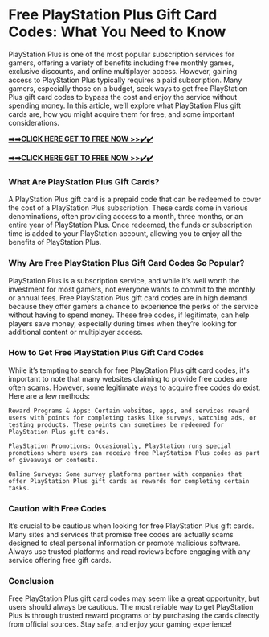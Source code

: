 # Free PlayStation Plus Gift Card Codes: What You Need to Know

PlayStation Plus is one of the most popular subscription services for gamers, offering a variety of benefits including free monthly games, exclusive discounts, and online multiplayer access. However, gaining access to PlayStation Plus typically requires a paid subscription. Many gamers, especially those on a budget, seek ways to get free PlayStation Plus gift card codes to bypass the cost and enjoy the service without spending money. In this article, we’ll explore what PlayStation Plus gift cards are, how you might acquire them for free, and some important considerations.

[**➡️➡️CLICK HERE GET TO FREE NOW >>✔️✔️**](https://free24.raj-solution.com/psn-codes)

[**➡️➡️CLICK HERE GET TO FREE NOW >>✔️✔️**](https://free24.raj-solution.com/psn-codes)

### What Are PlayStation Plus Gift Cards?

A PlayStation Plus gift card is a prepaid code that can be redeemed to cover the cost of a PlayStation Plus subscription. These cards come in various denominations, often providing access to a month, three months, or an entire year of PlayStation Plus. Once redeemed, the funds or subscription time is added to your PlayStation account, allowing you to enjoy all the benefits of PlayStation Plus.

### Why Are Free PlayStation Plus Gift Card Codes So Popular?

PlayStation Plus is a subscription service, and while it’s well worth the investment for most gamers, not everyone wants to commit to the monthly or annual fees. Free PlayStation Plus gift card codes are in high demand because they offer gamers a chance to experience the perks of the service without having to spend money. These free codes, if legitimate, can help players save money, especially during times when they’re looking for additional content or multiplayer access.

### How to Get Free PlayStation Plus Gift Card Codes

While it’s tempting to search for free PlayStation Plus gift card codes, it's important to note that many websites claiming to provide free codes are often scams. However, some legitimate ways to acquire free codes do exist. Here are a few methods:

    Reward Programs & Apps: Certain websites, apps, and services reward users with points for completing tasks like surveys, watching ads, or testing products. These points can sometimes be redeemed for PlayStation Plus gift cards.

    PlayStation Promotions: Occasionally, PlayStation runs special promotions where users can receive free PlayStation Plus codes as part of giveaways or contests.

    Online Surveys: Some survey platforms partner with companies that offer PlayStation Plus gift cards as rewards for completing certain tasks.

### Caution with Free Codes

It’s crucial to be cautious when looking for free PlayStation Plus gift cards. Many sites and services that promise free codes are actually scams designed to steal personal information or promote malicious software. Always use trusted platforms and read reviews before engaging with any service offering free gift cards.

### Conclusion

Free PlayStation Plus gift card codes may seem like a great opportunity, but users should always be cautious. The most reliable way to get PlayStation Plus is through trusted reward programs or by purchasing the cards directly from official sources. Stay safe, and enjoy your gaming experience!
